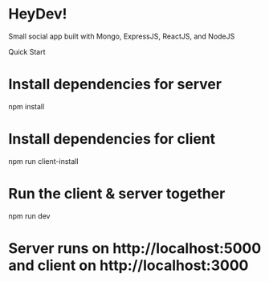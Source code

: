 <h1>HeyDev!</h1>
Small social app built with Mongo, ExpressJS, ReactJS, and NodeJS

Quick Start

# Install dependencies for server

npm install

# Install dependencies for client

npm run client-install

# Run the client & server together

npm run dev

# Server runs on http://localhost:5000 and client on http://localhost:3000
